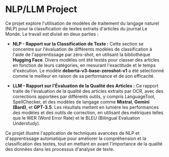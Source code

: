 # NLP/LLM Project

Ce projet explore l'utilisation de modèles de traitement du langage naturel (NLP) pour la classification de textes extraits d'articles du journal Le Monde. Le travail est divisé en deux parties :

- **NLP - Rapport sur la Classification de Texte :** Cette section se concentre sur l'évaluation de différents modèles de classification à l'aide de l'apprentissage par zéro-shot, en utilisant la bibliothèque **Hugging Face**. Divers modèles ont été testés pour classer des articles en fonction de leurs catégories, en mesurant l'exactitude et le temps d'exécution. Le modèle **deberta-v3-base-zeroshot-v1** a été sélectionné comme le meilleur en raison de sa performance et de son efficacité.

- **LLM - Rapport sur l'Évaluation de la Qualité des Articles :** Ce rapport traite de l'évaluation de la qualité des articles extraits par OCR, avec des corrections apportées par différents outils, y compris LanguageTool, SpellChecker, et des modèles de langage comme **Mistral**, **Gemini (Bard)**, et **GPT-3.5**. Les résultats mettent en lumière les performances des modèles et des outils de correction, en utilisant des métriques telles que le WER (Word Error Rate) et le BLEU (Bilingual Evaluation Understudy).

Ce projet illustre l'application de techniques avancées de NLP et d'apprentissage automatique pour améliorer la compréhension et la classification des textes, tout en mettant en avant l'importance de la qualité des données dans les processus d'analyse de texte.
